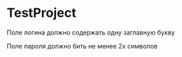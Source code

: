 # TestProject
Поле логина должно содержать одну заглавную букву

Поле пароля должно бить не менее 2х символов
